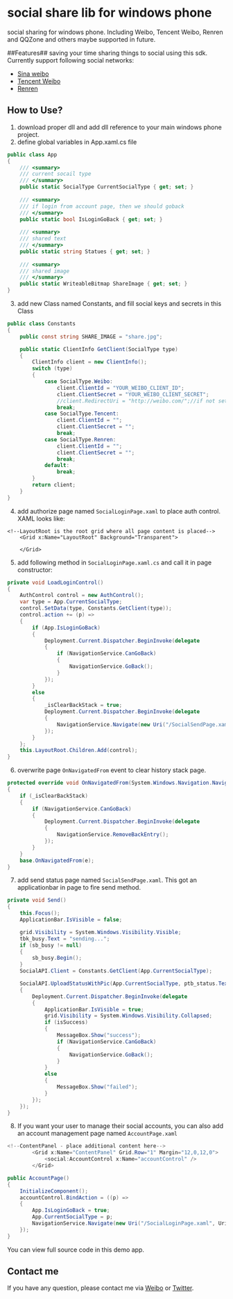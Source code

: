 social share lib for windows phone
============

social sharing for windows phone. Including Weibo, Tencent Weibo, Renren and QQZone and others maybe supported in future.

##Features##
saving your time sharing things to social using this sdk. Currently support following social networks:

- [Sina weibo](http://open.weibo.com  "weibo")
- [Tencent Weibo](http://dev.open.t.qq.com "tencent weibo")
- [Renren](http://dev.renren.com/  "renren")

## How to Use? ##
1. download proper dll and add dll reference to your main windows phone project.
2. define global variables in App.xaml.cs file
```C#
public class App
{
	/// <summary>
	/// current socail type
	/// </summary>
	public static SocialType CurrentSocialType { get; set; }
	
	/// <summary>
	/// if login from account page, then we should goback
	/// </summary>
	public static bool IsLoginGoBack { get; set; }
	
	/// <summary>
	/// shared text
	/// </summary>
	public static string Statues { get; set; }
	
	/// <summary>
	/// shared image
	/// </summary>
	public static WriteableBitmap ShareImage { get; set; }
}
```
3. add new Class named Constants, and fill social keys and secrets in this Class
```C#
public class Constants
{
    public const string SHARE_IMAGE = "share.jpg";

    public static ClientInfo GetClient(SocialType type)
    {
        ClientInfo client = new ClientInfo();
        switch (type)
        {
            case SocialType.Weibo:
                client.ClientId = "YOUR_WEIBO_CLIENT_ID";
                client.ClientSecret = "YOUR_WEIBO_CLIENT_SECRET";
                //client.RedirectUri = "http://weibo.com/";//if not set,left this property empty
                break;
            case SocialType.Tencent:
                client.ClientId = "";
                client.ClientSecret = "";
                break;
            case SocialType.Renren:
                client.ClientId = "";
                client.ClientSecret = "";
                break;
            default:
                break;
        }
        return client;
    }
}
```
4. add authorize page named `SocialLoginPage.xaml` to place auth control. XAML looks like:
```XAML
<!--LayoutRoot is the root grid where all page content is placed-->
    <Grid x:Name="LayoutRoot" Background="Transparent">
       
    </Grid>
```
5. add following method in `SocialLoginPage.xaml.cs` and call it in page constructor:
```C#
private void LoadLoginControl()
{
    AuthControl control = new AuthControl();
    var type = App.CurrentSocialType;
    control.SetData(type, Constants.GetClient(type));
    control.action += (p) =>
    {
        if (App.IsLoginGoBack)
        {
            Deployment.Current.Dispatcher.BeginInvoke(delegate
            {
                if (NavigationService.CanGoBack)
                {
                    NavigationService.GoBack();
                }
            });
        }
        else
        {
            _isClearBackStack = true;
            Deployment.Current.Dispatcher.BeginInvoke(delegate
            {
                NavigationService.Navigate(new Uri("/SocialSendPage.xaml", UriKind.Relative));
            });
        }
    };
    this.LayoutRoot.Children.Add(control);
}
```
6. overwrite page `OnNavigatedFrom` event to clear history stack page.
```C#
protected override void OnNavigatedFrom(System.Windows.Navigation.NavigationEventArgs e)
{
    if (_isClearBackStack)
    {
        if (NavigationService.CanGoBack)
        {
            Deployment.Current.Dispatcher.BeginInvoke(delegate
            {
                NavigationService.RemoveBackEntry();
            });
        }
    }
    base.OnNavigatedFrom(e);
}
```
7. add send status page named `SocialSendPage.xaml`. This got an applicationbar in page to fire send method.
```C#
private void Send()
{
    this.Focus();
    ApplicationBar.IsVisible = false;

    grid.Visibility = System.Windows.Visibility.Visible;
    tbk_busy.Text = "sending...";
    if (sb_busy != null)
    {
        sb_busy.Begin();
    }
    SocialAPI.Client = Constants.GetClient(App.CurrentSocialType);

    SocialAPI.UploadStatusWithPic(App.CurrentSocialType, ptb_status.Text, Constants.SHARE_IMAGE, (isSuccess, err) =>
    {
        Deployment.Current.Dispatcher.BeginInvoke(delegate
        {
            ApplicationBar.IsVisible = true;
            grid.Visibility = System.Windows.Visibility.Collapsed;
            if (isSuccess)
            {
                MessageBox.Show("success");
                if (NavigationService.CanGoBack)
                {
                    NavigationService.GoBack();
                }
            }
            else
            {
                MessageBox.Show("failed");
            }
        });
    });
}
```
8. If you want your user to manage their social accounts, you can also add an account management page named `AccountPage.xaml`
```C#
<!--ContentPanel - place additional content here-->
        <Grid x:Name="ContentPanel" Grid.Row="1" Margin="12,0,12,0">
            <social:AccountControl x:Name="accountControl" />
        </Grid>
```
```C#
public AccountPage()
{
    InitializeComponent();
    accountControl.BindAction = ((p) =>
    {
        App.IsLoginGoBack = true;
        App.CurrentSocialType = p;
        NavigationService.Navigate(new Uri("/SocialLoginPage.xaml", UriKind.Relative));
    });
}
```

You can view full source code in this demo app.


## Contact me ##
If you have any question, please contact me via [Weibo](http://weibo.com/xshf12345) or [Twitter](https://twitter.com/alexis_cn). 